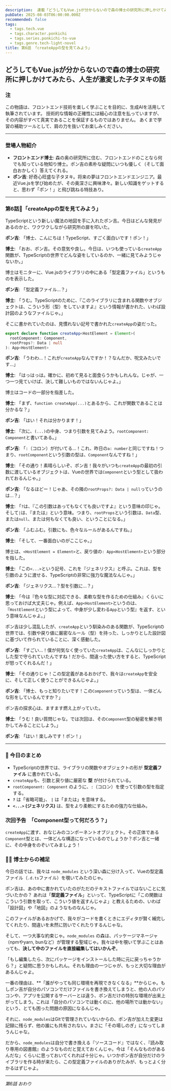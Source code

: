 ```yaml
---
description:  連載「どうしてもVue.jsが分からないので森の博士の研究所に押しかけてみたら、人生が激変した子タヌキの話」\nフロントエンドエンジニアを夢見る子タヌキ・ポン吉が、森の奥の研究所で天才博士と出会い、Vue.jsの不思議な世界に飛び込む！
pubDate: 2025-08-03T06:00:00.000Z
recommended: false
tags:
  - tags.tech.vue
  - tags.character.ponkichi
  - tags.series.ponkichi-to-vue
  - tags.genre.tech-light-novel
title: 第6話 「createAppの型を見てみよう」
---
```


## どうしてもVue.jsが分からないので森の博士の研究所に押しかけてみたら、人生が激変した子タヌキの話

### 注

この物語は、フロントエンド技術を楽しく学ぶことを目的に、生成AIを活用して執筆されています。
技術的な情報の正確性には細心の注意を払っていますが、その内容がすべて真実であることを保証するものではありません。
あくまで学習の補助ツールとして、肩の力を抜いてお楽しみください。

---

### 登場人物紹介

*   **フロントエンド博士**: 森の奥の研究所に住む、フロントエンドのことなら何でも知っている物知り博士。ポン吉の素朴な疑問にいつも優しく（そして面白おかしく）答えてくれる。
*   **ポン吉**: 好奇心旺盛な子タヌキ。将来の夢はフロントエンドエンジニア。最近Vue.jsを学び始めたが、その奥深さに興味津々。新しい知識をゲットすると、思わず「ポン！」と飛び跳ねる特技あり。

---

### 第6話🦝「createAppの型を見てみよう」

TypeScriptという新しい魔法の地図を手に入れたポン吉。今日はどんな発見があるのかと、ワクワクしながら研究所の扉を叩いた。

**ポン吉**: 「博士、こんにちは！TypeScript、すごく面白いです！ポン！」

**博士**: 「おお、ポン吉。その意気や良し。今日は、いつも使っている`createApp`関数が、TypeScriptの世界でどんな姿をしているのか、一緒に見てみようじゃないか。」

博士はモニターに、Vue.jsのライブラリの中にある「型定義ファイル」というものを表示した。

**ポン吉**: 「型定義ファイル...？」

**博士**: 「うむ。TypeScriptのために、『このライブラリに含まれる関数やオブジェクトは、こういう形（型）をしていますよ』という情報が書かれた、いわば設計図のようなファイルじゃ。」

そこに書かれていたのは、見慣れない記号で書かれた`createApp`の姿だった。

```typescript
export declare function createApp<HostElement = Element>(
  rootComponent: Component,
  rootProps?: Data | null
): App<HostElement>
```

**ポン吉**: 「うわわ...！これが`createApp`なんですか！？なんだか、呪文みたいです...」

**博士**: 「はっはっは。確かに、初めて見ると面食らうかもしれんな。じゃが、一つ一つ見ていけば、決して難しいものではないんじゃよ。」

博士はコードの一部分を指差した。

**博士**: 「まず、`function createApp(...)`とあるから、これが関数であることは分かるな？」

**ポン吉**: 「はい！それは分かります！」

**博士**: 「次に、`(...)`の中身、つまり引数を見てみよう。`rootComponent: Component`と書いてある。」

**ポン吉**: 「`:`（コロン）が付いてる...！これ、昨日の`a: number`と同じですね！つまり、`rootComponent`という引数の型は、`Component`なんですね！」

**博士**: 「その通り！素晴らしいぞ、ポン吉！我々がいつも`createApp`の最初の引数に渡しているオブジェクトは、Vueの世界では`Component`という型として扱われておるんじゃ。」

**ポン吉**: 「なるほどー！じゃあ、その隣の`rootProps?: Data | null`っていうのは...？」

**博士**: 「`?`は、『この引数はあってもなくても良いですよ』という意味の印じゃ。そして`|`は、『または』という意味。つまり、`rootProps`という引数は、`Data`型、または`null`、または何もなくても良い、ということになる。」

**ポン吉**: 「ふむふむ。引数にも、色々なルールがあるんですね。」

**博士**: 「そして、一番面白いのがここじゃ。」

博士は、`<HostElement = Element>`と、戻り値の`: App<HostElement>`という部分を指した。

**博士**: 「この`<...>`という記号、これを『ジェネリクス』と呼ぶ。これは、型を引数のように渡せる、TypeScriptの非常に強力な魔法なんじゃ。」

**ポン吉**: 「ジェネリクス...？型を引数に...？」

**博士**: 「今は『色々な型に対応できる、柔軟な型を作るための仕組み』くらいに思っておけば大丈夫じゃ。例えば、`App<HostElement>`というのは、『`HostElement`という型によって、中身が少し変わる`App`という型』を返す、という意味なんじゃよ。」

ポン吉は少し混乱したが、`createApp`という馴染みのある関数が、TypeScriptの世界では、引数や戻り値に厳密なルール（型）を持った、しっかりとした設計図に基づいて作られていることに、深く感動した。

**ポン吉**: 「すごい...！僕が何気なく使っていた`createApp`は、こんなにしっかりとした型で守られていたんですね！だから、間違った使い方をすると、TypeScriptが怒ってくれるんだ！」

**博士**: 「その通りじゃ！この型定義があるおかげで、我々は`createApp`を安全に、そして正しく使うことができるんじゃよ。」

**ポン吉**: 「博士、もっと知りたいです！この`Component`っていう型は、一体どんな形をしているんですか？」

ポン吉の探求心は、ますます燃え上がっていた。

**博士**: 「うむ！良い質問じゃな。では次回は、その`Component`型の秘密を解き明かしてみることにしよう。」

**ポン吉**: 「はい！楽しみです！ポン！」

---

### **🌟 今日のまとめ**

- TypeScriptの世界では、ライブラリの関数やオブジェクトの形が **型定義ファイル** に書かれている。
- `createApp`も、引数と戻り値に厳密な **型** が付けられている。
- `rootComponent: Component` のように、`:`（コロン）を使って引数の型を指定する。
- **`?`** は「省略可能」、 **`|`** は「または」を意味する。
- **`<...>` (ジェネリクス)** は、型をより柔軟にするための強力な仕組み。

### **次回予告　「Component型って何だろう？」**  
`createApp`に渡す、おなじみのコンポーネントオブジェクト。その正体である`Component`型とは、一体どんな構造になっているのでしょうか？ポン吉と一緒に、その中身をのぞいてみましょう！

###  👨‍🏫 博士からの補足

今日の話では、我々は `node_modules` という深い森に分け入って、Vueの型定義ファイル（`.d.ts`ファイル）を覗いてみたのじゃ。

ポン吉は、あの中に書かれていたのがただのテキストファイルではないことに気づいたかの？ あれは「**型定義ファイル**」といって、TypeScriptに「この関数はこういう引数を取って、こういう値を返すんじゃよ」と教えるための、いわば「設計図」や「地図」のようなものなんじゃ。

このファイルがあるおかげで、我々がコードを書くときにエディタが賢く補完してくれたり、間違いを未然に防いでくれたりするんじゃな。

そして、一つ大事な約束じゃ。`node_modules` の森は、パッケージマネージャ（npmやyarn, bunなど）が管理する聖域じゃ。我々は中を覗いて学ぶことはあっても、**決して中のファイルを直接編集してはいかんぞ**。

「もし編集したら、次にパッケージをインストールした時に元に戻っちゃうから？」と疑問に思うかもしれん。それも理由の一つじゃが、もっと大切な理由があるんじゃよ。

一番の理由は、**「誰がやっても同じ環境を再現できなくなる」**からじゃ。もしポン吉が自分のパソコンでだけファイルを書き換えてしまうと、他の人のパソコンや、アプリを公開するサーバーとは違う、ポン吉だけの特別な環境が出来上がってしまう。これは「自分のパソコンでは動くのに、他の場所では動かない」という、とても困った問題の原因になるんじゃ。

それに、`node_modules`はGitで管理されていないからの、ポン吉が加えた変更は記録に残らず、他の誰にも共有されない。まさに「その場しのぎ」になってしまうんじゃな。

だから、`node_modules`は自分で書き換える『ソースコード』ではなく、『読み取り専用の図書館』のようなものだと覚えておくんじゃ。今は「そんなものがあるんだな」くらいに思っておいてくれれば十分じゃ。いつかポン吉が自分だけのライブラリを作る時が来たら、この型定義ファイルのありがたみが、もっとよく分かるはずじゃよ。

---
*第6話 おわり*